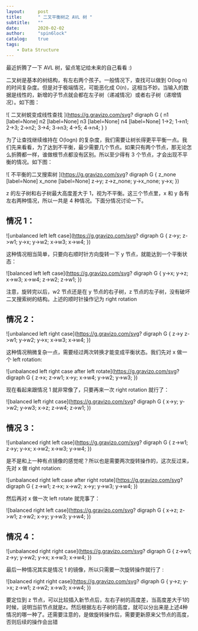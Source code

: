 ```yaml
---
layout:     post
title:      " 二叉平衡树之 AVL 树 "
subtitle:   ""
date:       2020-02-02
author:     "spin6lock"
catalog:    true
tags:
    - Data Structure
---
```


最近折腾了一下 AVL 树，留点笔记给未来的自己看看 :)

二叉树是基本的树结构，有左右两个孩子。一般情况下，查找可以做到 O(log n) 的时间复杂度。但是对于极端情况，可能恶化成 O(n)，这相当不妙。当输入的数据是线性的，新增的子节点就会都在左子树（递减情况）或者右子树（递增情况）。如下图：

![ 二叉树蜕变成线性查找 ](https://g.gravizo.com/svg?
digraph G {
    n1 [label=None]
    n2 [label=None]
    n3 [label=None]
    n4 [label=None]
    1->2;
    1->n1;
    2->3;
    2->n2;
    3->4;
    3->n3;
    4->5;
    4->n4;
}
)

为了让查找继续维持在 O(logn) 的复杂度，我们需要让树长得更平平衡一点。我们先来看看，为了达到不平衡，最少需要几个节点。如果只有两个节点，那无论怎么折腾都一样，谁做根节点都没有区别。所以至少得有 3 个节点，才会出现不平衡的情况。如下图：

 ![ 不平衡的二叉搜索树 ](https://g.gravizo.com/svg?
digraph G {
    z_none [label=None]
    x_none [label=None]
    z->y;
    z->z_none;
    y->x_none;
    y->x;
})

z 的左子树和右子树最大高度差大于 1，视为不平衡。这三个节点里，x 和 y 各有左右两种情况，所以一共是 4 种情况。下面分情况讨论一下。

情况 1：
------------

![unbalanced left left case](https://g.gravizo.com/svg?
digraph G {
    z->y;
    z->w1;
    y->x;
    y->w2;
    x->w3;
    x->w4;
})

这种情况相当简单，只要向右顺时针方向旋转一下 y 节点，就能达到一个平衡状态：

![balanced left left case](https://g.gravizo.com/svg?
digraph G {
    y->x;
    y->z;
    x->w3;
    x->w4;
    z->w2;
    z->w1;
})

注意，旋转完以后，w2 节点还是在 y 节点的右子树，z 节点的左子树，没有破坏二叉搜索树的结构。上述的顺时针操作记为 right rotation

情况 2：
-------

![unbalanced left right case](https://g.gravizo.com/svg?
digraph G {
    z->y
    z->w1;
    y->w2;
    y->x;
    x->w3;
    x->w4;
})

这种情况稍微复杂一点，需要经过两次转换才能变成平衡状态。我们先对 x 做一个 left rotation:

![unbalanced left right case after left rotate](https://g.gravizo.com/svg?
digraph G {
    z->x;
    z->w1;
    x->y;
    x->w4;
    y->w2;
    y->w3;
})

现在看起来跟情况 1 就非常像了，只要再来一次 right rotation 就行了：

![balanced left right case](https://g.gravizo.com/svg?
digraph G {
    x->y;
    y->w2;
    y->w3;
    x->z;
    z->w4;
    z->w1;
})

情况 3：
------

![unbalanced right left case](https://g.gravizo.com/svg?
digraph G {
    z->w1;
    z->y;
    y->x;
    x->w2;
    x->w3;
    y->w4;
})

是不是和上一种有点镜像的感觉呢？所以也是需要两次旋转操作的，这次反过来，先对 x 做 right rotation:

![unbalanced right left case after right rotate](https://g.gravizo.com/svg?
digraph G {
    z->w1;
    z->x;
    x->w2;
    x->y;
    y->w3;
    y->w4;
})

然后再对 x 做一次 left rotate 就完事了：

![balanced right left case](https://g.gravizo.com/svg?
digraph G {
    x->z;
    z->w1;
    z->w2;
    x->y;
    y->w3;
    y->w4;
})

情况 4：
-------
![unbalanced right right case](https://g.gravizo.com/svg?
digraph G {
    z->w1;
    z->y;
    y->w2;
    y->x;
    x->w3;
    x->w4;
})

最后一种情况其实是情况 1 的镜像，所以只需要一次旋转操作就行了 :

![balanced right right case](https://g.gravizo.com/svg?
digraph G {
    y->z;
    y->x;
    z->w1;
    z->w2;
    x->w3;
    x->w4;
})

要定位到 z 节点，可以比较插入新节点后，左右子树的高度差，当高度差大于1的时候，说明当前节点就是z。然后根据左右子树的高度，就可以分出来是上述4种情况的哪一种了。还需要注意的，是做旋转操作后，需要更新原来父节点的高度，否则后续的操作会出错
